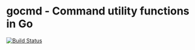 # gocmd - Command utility functions in Go

[![Build Status](https://drone.io/github.com/yosssi/gocmd/status.png)](https://drone.io/github.com/yosssi/gocmd/latest)
